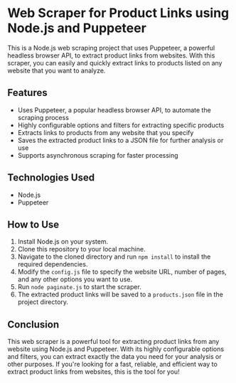 # Web Scraper for Product Links using Node.js and Puppeteer

This is a Node.js web scraping project that uses Puppeteer, a powerful headless browser API, to extract product links from websites. With this scraper, you can easily and quickly extract links to products listed on any website that you want to analyze.

## Features

- Uses Puppeteer, a popular headless browser API, to automate the scraping process
- Highly configurable options and filters for extracting specific products
- Extracts links to products from any website that you specify
- Saves the extracted product links to a JSON file for further analysis or use
- Supports asynchronous scraping for faster processing

## Technologies Used

- Node.js
- Puppeteer

## How to Use

1. Install Node.js on your system.
2. Clone this repository to your local machine.
3. Navigate to the cloned directory and run `npm install` to install the required dependencies.
4. Modify the `config.js` file to specify the website URL, number of pages, and any other options you want to use.
5. Run `node paginate.js` to start the scraper.
6. The extracted product links will be saved to a `products.json` file in the project directory.

## Conclusion

This web scraper is a powerful tool for extracting product links from any website using Node.js and Puppeteer. With its highly configurable options and filters, you can extract exactly the data you need for your analysis or other purposes. If you're looking for a fast, reliable, and efficient way to extract product links from websites, this is the tool for you!
